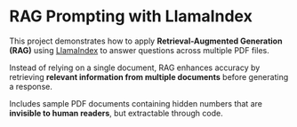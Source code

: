 # RAG Prompting with LlamaIndex

This project demonstrates how to apply **Retrieval-Augmented Generation (RAG)** using [LlamaIndex](https://www.llamaindex.ai/) to answer questions across multiple PDF files.

Instead of relying on a single document, RAG enhances accuracy by retrieving **relevant information from multiple documents** before generating a response.

Includes sample PDF documents containing hidden numbers that are **invisible to human readers**, but extractable through code.
